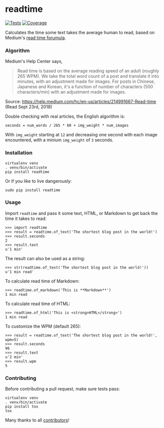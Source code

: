 # readtime

[![Tests](https://img.shields.io/github/workflow/status/alanhamlett/readtime/Tests/master)](https://github.com/alanhamlett/readtime/actions/workflows/tests.yml)
[![Coverage](https://codecov.io/gh/alanhamlett/readtime/branch/master/graph/badge.svg?token=EbUnuwbra3)](https://codecov.io/gh/alanhamlett/readtime)

Calculates the time some text takes the average human to read, based on Medium's [read time forumula](https://help.medium.com/hc/en-us/articles/214991667-Read-time).


### Algorithm

Medium's Help Center says,

> Read time is based on the average reading speed of an adult (roughly 265 WPM). We take the total word count of a post and translate it into minutes, with an adjustment made for images. For posts in Chinese, Japanese and Korean, it's a function of number of characters (500 characters/min) with an adjustment made for images.

Source: https://help.medium.com/hc/en-us/articles/214991667-Read-time (Read Sept 23rd, 2018)

Double checking with real articles, the English algorithm is:

    seconds = num_words / 265 * 60 + img_weight * num_images

With `img_weight` starting at `12` and decreasing one second with each image encountered, with a minium `img_weight` of `3` seconds.


### Installation

    virtualenv venv
    . venv/bin/activate
    pip install readtime

Or if you like to live dangerously:

    sudo pip install readtime


### Usage

Import `readtime` and pass it some text, HTML, or Markdown to get back the time it takes to read:

    >>> import readtime
    >>> result = readtime.of_text('The shortest blog post in the world!')
    >>> result.seconds
    2
    >>> result.text
    u'1 min'

The result can also be used as a string:

    >>> str(readtime.of_text('The shortest blog post in the world!'))
    u'1 min read'

To calculate read time of Markdown:

    >>> readtime.of_markdown('This is **Markdown**')
    1 min read

To calculate read time of HTML:

    >>> readtime.of_html('This is <strong>HTML</strong>')
    1 min read

To customize the WPM (default 265):

    >>> result = readtime.of_text('The shortest blog post in the world!', wpm=5)
    >>> result.seconds
    96
    >>> result.text
    u'2 min'
    >>> result.wpm
    5


### Contributing

Before contributing a pull request, make sure tests pass:

    virtualenv venv
    . venv/bin/activate
    pip install tox
    tox

Many thanks to all [contributors](https://github.com/alanhamlett/readtime/blob/master/AUTHORS)!
